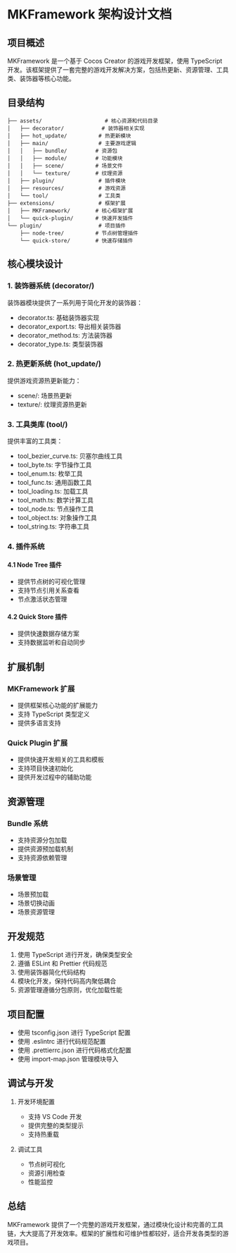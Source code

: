 # MKFramework 架构设计文档

## 项目概述

MKFramework 是一个基于 Cocos Creator 的游戏开发框架，使用 TypeScript 开发。该框架提供了一套完整的游戏开发解决方案，包括热更新、资源管理、工具类、装饰器等核心功能。

## 目录结构

```
├── assets/                    # 核心资源和代码目录
│   ├── decorator/            # 装饰器相关实现
│   ├── hot_update/          # 热更新模块
│   ├── main/                # 主要游戏逻辑
│   │   ├── bundle/         # 资源包
│   │   ├── module/         # 功能模块
│   │   ├── scene/          # 场景文件
│   │   └── texture/        # 纹理资源
│   ├── plugin/              # 插件模块
│   ├── resources/           # 游戏资源
│   └── tool/                # 工具类
├── extensions/              # 框架扩展
│   ├── MKFramework/        # 核心框架扩展
│   └── quick-plugin/       # 快速开发插件
└── plugin/                  # 项目插件
    ├── node-tree/          # 节点树管理插件
    └── quick-store/        # 快速存储插件
```

## 核心模块设计

### 1. 装饰器系统 (decorator/)

装饰器模块提供了一系列用于简化开发的装饰器：
- decorator.ts: 基础装饰器实现
- decorator_export.ts: 导出相关装饰器
- decorator_method.ts: 方法装饰器
- decorator_type.ts: 类型装饰器

### 2. 热更新系统 (hot_update/)

提供游戏资源热更新能力：
- scene/: 场景热更新
- texture/: 纹理资源热更新

### 3. 工具类库 (tool/)

提供丰富的工具类：
- tool_bezier_curve.ts: 贝塞尔曲线工具
- tool_byte.ts: 字节操作工具
- tool_enum.ts: 枚举工具
- tool_func.ts: 通用函数工具
- tool_loading.ts: 加载工具
- tool_math.ts: 数学计算工具
- tool_node.ts: 节点操作工具
- tool_object.ts: 对象操作工具
- tool_string.ts: 字符串工具

### 4. 插件系统

#### 4.1 Node Tree 插件
- 提供节点树的可视化管理
- 支持节点引用关系查看
- 节点激活状态管理

#### 4.2 Quick Store 插件
- 提供快速数据存储方案
- 支持数据监听和自动同步

## 扩展机制

### MKFramework 扩展
- 提供框架核心功能的扩展能力
- 支持 TypeScript 类型定义
- 提供多语言支持

### Quick Plugin 扩展
- 提供快速开发相关的工具和模板
- 支持项目快速初始化
- 提供开发过程中的辅助功能

## 资源管理

### Bundle 系统
- 支持资源分包加载
- 提供资源预加载机制
- 支持资源依赖管理

### 场景管理
- 场景预加载
- 场景切换动画
- 场景资源管理

## 开发规范

1. 使用 TypeScript 进行开发，确保类型安全
2. 遵循 ESLint 和 Prettier 代码规范
3. 使用装饰器简化代码结构
4. 模块化开发，保持代码高内聚低耦合
5. 资源管理遵循分包原则，优化加载性能

## 项目配置

- 使用 tsconfig.json 进行 TypeScript 配置
- 使用 .eslintrc 进行代码规范配置
- 使用 .prettierrc.json 进行代码格式化配置
- 使用 import-map.json 管理模块导入

## 调试与开发

1. 开发环境配置
   - 支持 VS Code 开发
   - 提供完整的类型提示
   - 支持热重载

2. 调试工具
   - 节点树可视化
   - 资源引用检查
   - 性能监控

## 总结

MKFramework 提供了一个完整的游戏开发框架，通过模块化设计和完善的工具链，大大提高了开发效率。框架的扩展性和可维护性都较好，适合开发各类型的游戏项目。